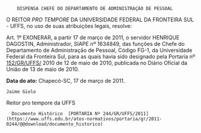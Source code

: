         DISPENSA CHEFE DO DEPARTAMENTO DE ADMINISTRAÇÃO DE PESSOAL  

O REITOR  *PRO TEMPORE*  DA UNIVERSIDADE FEDERAL DA FRONTEIRA SUL - UFFS, no uso de suas atribuições legais, resolve:

 Art. 1º EXONERAR, a partir 17 de março de 2011, o servidor HENRIQUE DAGOSTIN, Administrador, SIAPE nº 1634849, das funções de Chefe do Departamento de Administração de Pessoal, Código FG-1, da Universidade Federal da Fronteira Sul, para as quais havia sido designado pela Portaria nº  [152/GR/UFFS/](https://www.uffs.edu.br/atos-normativos/portaria/gr/2010-0152) 2010 de 12 de maio de 2010, publicada no Diário Oficial da União de 13 de maio de 2010.

  

   **Data do ato:** Chapecó-SC, 17 de março de 2011.   
 

    Jaime Giolo    
 Reitor pro tempore da UFFS 

      Documento Histórico  [PORTARIA Nº 244/GR/UFFS/2011](https://www.uffs.edu.br/atos-normativos/portaria/gr/2011-0244/@@download/documento_historico)     
      